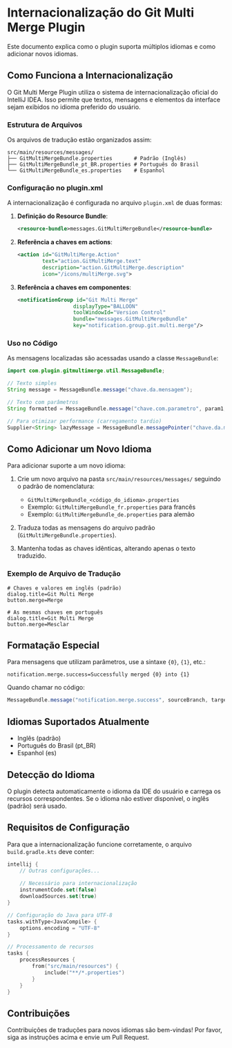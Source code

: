 # Internacionalização do Git Multi Merge Plugin

Este documento explica como o plugin suporta múltiplos idiomas e como adicionar novos idiomas.

## Como Funciona a Internacionalização

O Git Multi Merge Plugin utiliza o sistema de internacionalização oficial do IntelliJ IDEA. Isso permite que textos, mensagens e elementos da interface sejam exibidos no idioma preferido do usuário.

### Estrutura de Arquivos

Os arquivos de tradução estão organizados assim:

```
src/main/resources/messages/
├── GitMultiMergeBundle.properties       # Padrão (Inglês)
├── GitMultiMergeBundle_pt_BR.properties # Português do Brasil
└── GitMultiMergeBundle_es.properties    # Espanhol
```

### Configuração no plugin.xml

A internacionalização é configurada no arquivo `plugin.xml` de duas formas:

1. **Definição do Resource Bundle**:
   ```xml
   <resource-bundle>messages.GitMultiMergeBundle</resource-bundle>
   ```

2. **Referência a chaves em actions**:
   ```xml
   <action id="GitMultiMerge.Action" 
           text="action.GitMultiMerge.text" 
           description="action.GitMultiMerge.description"
           icon="/icons/multiMerge.svg">
   ```

3. **Referência a chaves em componentes**:
   ```xml
   <notificationGroup id="Git Multi Merge" 
                     displayType="BALLOON" 
                     toolWindowId="Version Control" 
                     bundle="messages.GitMultiMergeBundle"
                     key="notification.group.git.multi.merge"/>
   ```

### Uso no Código

As mensagens localizadas são acessadas usando a classe `MessageBundle`:

```java
import com.plugin.gitmultimerge.util.MessageBundle;

// Texto simples
String message = MessageBundle.message("chave.da.mensagem");

// Texto com parâmetros
String formatted = MessageBundle.message("chave.com.parametro", param1, param2);

// Para otimizar performance (carregamento tardio)
Supplier<String> lazyMessage = MessageBundle.messagePointer("chave.da.mensagem");
```

## Como Adicionar um Novo Idioma

Para adicionar suporte a um novo idioma:

1. Crie um novo arquivo na pasta `src/main/resources/messages/` seguindo o padrão de nomenclatura:
   - `GitMultiMergeBundle_<código_do_idioma>.properties`
   - Exemplo: `GitMultiMergeBundle_fr.properties` para francês
   - Exemplo: `GitMultiMergeBundle_de.properties` para alemão

2. Traduza todas as mensagens do arquivo padrão (`GitMultiMergeBundle.properties`).

3. Mantenha todas as chaves idênticas, alterando apenas o texto traduzido.

### Exemplo de Arquivo de Tradução

```properties
# Chaves e valores em inglês (padrão)
dialog.title=Git Multi Merge
button.merge=Merge

# As mesmas chaves em português
dialog.title=Git Multi Merge
button.merge=Mesclar
```

## Formatação Especial

Para mensagens que utilizam parâmetros, use a sintaxe `{0}`, `{1}`, etc.:

```properties
notification.merge.success=Successfully merged {0} into {1}
```

Quando chamar no código:

```java
MessageBundle.message("notification.merge.success", sourceBranch, targetBranch);
```

## Idiomas Suportados Atualmente

- Inglês (padrão)
- Português do Brasil (pt_BR)
- Espanhol (es)

## Detecção do Idioma

O plugin detecta automaticamente o idioma da IDE do usuário e carrega os recursos correspondentes. Se o idioma não estiver disponível, o inglês (padrão) será usado.

## Requisitos de Configuração

Para que a internacionalização funcione corretamente, o arquivo `build.gradle.kts` deve conter:

```kotlin
intellij {
    // Outras configurações...
    
    // Necessário para internacionalização
    instrumentCode.set(false)
    downloadSources.set(true)
}

// Configuração do Java para UTF-8
tasks.withType<JavaCompile> {
    options.encoding = "UTF-8"
}

// Processamento de recursos
tasks {
    processResources {
        from("src/main/resources") {
            include("**/*.properties")
        }
    }
}
```

## Contribuições

Contribuições de traduções para novos idiomas são bem-vindas! Por favor, siga as instruções acima e envie um Pull Request. 